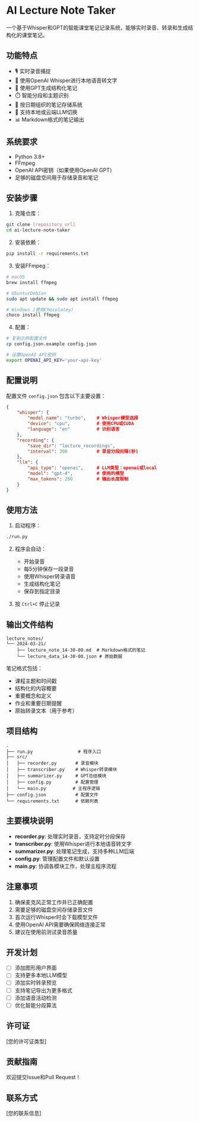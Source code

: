 # AI Lecture Note Taker

一个基于Whisper和GPT的智能课堂笔记记录系统，能够实时录音、转录和生成结构化的课堂笔记。

## 功能特点

- 🎙️ 实时录音捕捉
- 🤖 使用OpenAI Whisper进行本地语音转文字
- 📝 使用GPT生成结构化笔记
- ⏱️ 智能分段和主题识别
- 📂 按日期组织的笔记存储系统
- 🔄 支持本地或云端LLM切换
- 📊 Markdown格式的笔记输出

## 系统要求

- Python 3.8+
- FFmpeg
- OpenAI API密钥（如果使用OpenAI GPT）
- 足够的磁盘空间用于存储录音和笔记

## 安装步骤

1. 克隆仓库：
```bash
git clone [repository_url]
cd ai-lecture-note-taker
```

2. 安装依赖：
```bash
pip install -r requirements.txt
```

3. 安装FFmpeg：
```bash
# macOS
brew install ffmpeg

# Ubuntu/Debian
sudo apt update && sudo apt install ffmpeg

# Windows (使用Chocolatey)
choco install ffmpeg
```

4. 配置：
```bash
# 复制示例配置文件
cp config.json.example config.json

# 设置OpenAI API密钥
export OPENAI_API_KEY='your-api-key'
```

## 配置说明

配置文件 `config.json` 包含以下主要设置：

```json
{
    "whisper": {
        "model_name": "turbo",    # Whisper模型选择
        "device": "cpu",          # 使用CPU或CUDA
        "language": "en"          # 识别语言
    },
    "recording": {
        "save_dir": "lecture_recordings",
        "interval": 300           # 录音分段间隔(秒)
    },
    "llm": {
        "api_type": "openai",     # LLM类型：openai或local
        "model": "gpt-4",         # 使用的模型
        "max_tokens": 250         # 输出长度限制
    }
}
```

## 使用方法

1. 启动程序：
```bash
./run.py
```

2. 程序会自动：
   - 开始录音
   - 每5分钟保存一段录音
   - 使用Whisper转录语音
   - 生成结构化笔记
   - 保存到指定目录

3. 按 `Ctrl+C` 停止记录

## 输出文件结构

```
lecture_notes/
└── 2024-03-21/
    ├── lecture_note_14-30-00.md  # Markdown格式的笔记
    └── lecture_data_14-30-00.json # 原始数据
```

笔记格式包括：
- 课程主题和时间戳
- 结构化的内容概要
- 重要概念和定义
- 作业和重要日期提醒
- 原始转录文本（用于参考）

## 项目结构

```
.
├── run.py                 # 程序入口
├── src/
│   ├── recorder.py       # 录音模块
│   ├── transcriber.py    # Whisper转录模块
│   ├── summarizer.py     # GPT总结模块
│   ├── config.py         # 配置管理
│   └── main.py          # 主程序逻辑
├── config.json           # 配置文件
└── requirements.txt      # 依赖列表
```

## 主要模块说明

- **recorder.py**: 处理实时录音，支持定时分段保存
- **transcriber.py**: 使用Whisper进行本地语音转文字
- **summarizer.py**: 处理笔记生成，支持多种LLM后端
- **config.py**: 管理配置文件和默认设置
- **main.py**: 协调各模块工作，处理主程序流程

## 注意事项

1. 确保麦克风正常工作并已正确配置
2. 需要足够的磁盘空间存储录音文件
3. 首次运行Whisper时会下载模型文件
4. 使用OpenAI API需要确保网络连接正常
5. 建议在使用前测试录音质量

## 开发计划

- [ ] 添加图形用户界面
- [ ] 支持更多本地LLM模型
- [ ] 添加实时转录预览
- [ ] 支持笔记导出为更多格式
- [ ] 添加语音活动检测
- [ ] 优化智能分段算法

## 许可证

[您的许可证类型]

## 贡献指南

欢迎提交Issue和Pull Request！

## 联系方式

[您的联系信息] 